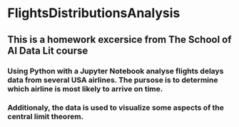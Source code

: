# FlightsDistributionsAnalysis

<h2>This is a homework excersice from The School of AI Data Lit course</h2>
<h3>Using Python with a Jupyter Notebook analyse flights delays data from several USA airlines. The pursose is to determine which airline is most likely to arrive on time.</h3>
<h3>Additionaly, the data is used to visualize some aspects of the central limit theorem.</h3>

